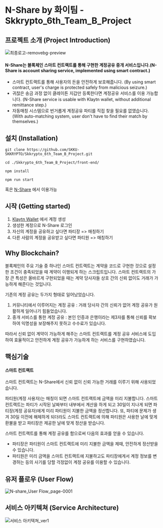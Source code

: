 # N-Share by 화이팀 - Skkrypto_6th_Team_B_Project

## 프로젝트 소개 (Project Introduction)
![최종로고-removebg-preview](https://user-images.githubusercontent.com/64328412/100838233-6ef1d700-34b5-11eb-9e6c-af9fbcb50901.png)
#### N-Share는 블록체인 스마트 컨트랙트를 통해 구현한 계정공유 중개 서비스입니다.(N-Share is account sharing service, implemented using smart contract.)

+ 스마트 컨트랙트를 통해 사용자의 돈을 안전하게 보호해줍니다.
(By using smart contract, user's charge is protected safely from malicious seizure.)
+ 귀찮은 송금 과정 없이 클레이튼 지갑만 등록한다면 계정공유 서비스를 이용 가능합니다. 
(N-Share service is usable with Klaytn wallet, without additional remittance step.)
+ 자동매칭 시스템으로 번거롭게 계정공유 파티를 직접 찾을 필요를 없앴습니다. 
(With auto-matching system, user don't have to find their match by themselves.)

## 설치 (Installation)
```
git clone https://github.com/SKKU-SKKRYPTO/Skkrypto_6th_Team_B_Project.git

cd ./Skkrypto_6th_Team_B_Project/front-end/

npm install

npm run start
```

혹은 [N-Share](https://skku-skkrypto.github.io/Skkrypto_6th_Team_B_Project/) 에서 이용가능

## 시작 (Getting started)

1. [Klaytn Wallet](https://baobab.wallet.klaytn.com/) 에서 계정 생성
2. 생성한 계정으로 N-Share 로그인
3. 자신의 계정을 공유하고 싶다면 파티장 => 매칭하기
4. 다른 사람의 계정을 공유받고 싶다면 파티원 => 매칭하기

## Why Blockchain?
블록체인의 주요 기술 중 하나인 스마트 컨트랙트는 계약을 코드로 구현한 것으로 설정한 조건이 충족되었을 때 계약이 이행되게 하는 스크립트입니다. 스마트 컨트랙트의 가장 큰 특성은 올바르게 구현되었을 때는 계약 당사자들 상호 간의 신뢰 없이도 거래가 가능하게 해준다는 것입니다. 

기존의 계정 공유는 두가지 형태로 일어났었습니다. 
1. 커뮤니티에서 이루어지는 계정 공유 : 거래 당사자 간의 신뢰가 없어 계정 공유가 원활하게 일어나기 힘들었습니다. 
2. 중개 서비스를 통한 계정 공유 : 본인 인증과 은행이라는 제3자를 통해 신뢰를 확보하여 익명성을 보장해주지 못하고 수수료가 있습니다. 

따라서 신뢰 없이 계약이 가능하게 해주는 스마트 컨트랙트를 계정 공유 서비스에 도입하여 효율적이고 안전하게 계정 공유가 가능하게 하는 서비스를 구현하였습니다. 

## 핵심기술

#### 스마트 컨트랙트
스마트 컨트랙트는 N-Share에서 신뢰 없이 신뢰 가능한 거래를 이루기 위해 사용되었습니다. 

파티원(계정 사용자)는 매칭이 되면 스마트 컨트랙트에 금액을 미리 지불합니다. 스마트 컨트랙트는 파티가 시작된 날짜부터 내부에서 계산을 하게 되고 30일이 지나게 되면 파티장(계정 공유자)에게 미리 파티원이 지불한 금액을 정산합니다. 또, 파티에 문제가 생겨 30일 이전에 해체하게 되더라도 스마트 컨트랙트에 의해 파티원은 사용한 날에 맞게 환불을 받고 파티장은 제공한 날에 맞게 정산을 받습니다.

스마트 컨트랙트를 통해 계정 공유를 함으로써 다음의 효과를 얻을 수 있습니다.
+ 파티장은 파티원이 스마트 컨트랙트에 미리 지불한 금액을 제때, 안전하게 정산받을 수 있습니다.
+ 파티원은 미리 금액을 스마트 컨트랙트에 지불하고도 파티장에게서 계정 정보를 변경하는 등의 사기를 당할 걱정없이 계정 공유를 이용할 수 있습니다.


## 유저 플로우 (User Flow)
![N-share_User Flow_page-0001](https://user-images.githubusercontent.com/64328412/101149194-ec5a4a80-3661-11eb-85ca-834c53717f94.jpg)

## 서비스 아키텍쳐 (Service Architecture)
![서비스 아키텍쳐_ver1](https://user-images.githubusercontent.com/64328412/101149441-49560080-3662-11eb-90f4-e23a2dc0f91f.png)
